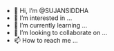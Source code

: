 - 👋 Hi, I’m @SUJANSIDDHA
- 👀 I’m interested in ...
- 🌱 I’m currently learning ...
- 💞️ I’m looking to collaborate on ...
- 📫 How to reach me ...

<!---
SUJANSIDDHA/SUJANSIDDHA is a ✨ special ✨ repository because its `README.md` (this file) appears on your GitHub profile.
You can click the Preview link to take a look at your changes.
--->
